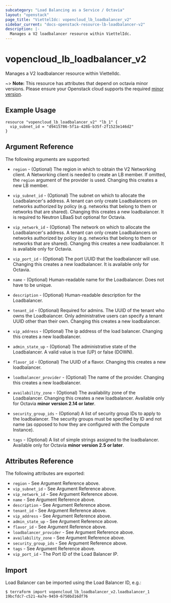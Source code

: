```yaml
---
subcategory: "Load Balancing as a Service / Octavia"
layout: "openstack"
page_title: "ViettelIdc: vopencloud_lb_loadbalancer_v2"
sidebar_current: "docs-openstack-resource-lb-loadbalancer-v2"
description: |-
  Manages a V2 loadbalancer resource within ViettelIdc.
---
```


# vopencloud\_lb\_loadbalancer\_v2

Manages a V2 loadbalancer resource within ViettelIdc.

~> **Note:** This resource has attributes that depend on octavia minor versions.
Please ensure your Openstack cloud supports the required [minor version](../#octavia-api-versioning).

## Example Usage

```hcl
resource "vopencloud_lb_loadbalancer_v2" "lb_1" {
  vip_subnet_id = "d9415786-5f1a-428b-b35f-2f1523e146d2"
}
```

## Argument Reference

The following arguments are supported:

* `region` - (Optional) The region in which to obtain the V2 Networking client.
    A Networking client is needed to create an LB member. If omitted, the
    `region` argument of the provider is used. Changing this creates a new
    LB member.

* `vip_subnet_id` - (Optional) The subnet on which to allocate the
    Loadbalancer's address. A tenant can only create Loadbalancers on networks
    authorized by policy (e.g. networks that belong to them or networks that
    are shared).  Changing this creates a new loadbalancer.
    It is required to Neutron LBaaS but optional for Octavia.

* `vip_network_id` - (Optional) The network on which to allocate the
    Loadbalancer's address. A tenant can only create Loadbalancers on networks
    authorized by policy (e.g. networks that belong to them or networks that
    are shared).  Changing this creates a new loadbalancer.
    It is available only for Octavia.

* `vip_port_id` - (Optional) The port UUID that the loadbalancer will use.
  Changing this creates a new loadbalancer. It is available only for Octavia.

* `name` - (Optional) Human-readable name for the Loadbalancer. Does not have
    to be unique.

* `description` - (Optional) Human-readable description for the Loadbalancer.

* `tenant_id` - (Optional) Required for admins. The UUID of the tenant who owns
    the Loadbalancer.  Only administrative users can specify a tenant UUID
    other than their own.  Changing this creates a new loadbalancer.

* `vip_address` - (Optional) The ip address of the load balancer.
    Changing this creates a new loadbalancer.

* `admin_state_up` - (Optional) The administrative state of the Loadbalancer.
    A valid value is true (UP) or false (DOWN).

* `flavor_id` - (Optional) The UUID of a flavor. Changing this creates a new
    loadbalancer.

* `loadbalancer_provider` - (Optional) The name of the provider. Changing this
  creates a new loadbalancer.

* `availability_zone` - (Optional) The availability zone of the Loadbalancer.
  Changing this creates a new loadbalancer. Available only for Octavia
  **minor version 2.14 or later**.

* `security_group_ids` - (Optional) A list of security group IDs to apply to the
    loadbalancer. The security groups must be specified by ID and not name (as
    opposed to how they are configured with the Compute Instance).

* `tags` - (Optional) A list of simple strings assigned to the loadbalancer.
    Available only for Octavia **minor version 2.5 or later**.

## Attributes Reference

The following attributes are exported:

* `region` - See Argument Reference above.
* `vip_subnet_id` - See Argument Reference above.
* `vip_network_id` - See Argument Reference above.
* `name` - See Argument Reference above.
* `description` - See Argument Reference above.
* `tenant_id` - See Argument Reference above.
* `vip_address` - See Argument Reference above.
* `admin_state_up` - See Argument Reference above.
* `flavor_id` - See Argument Reference above.
* `loadbalancer_provider` - See Argument Reference above.
* `availability_zone` - See Argument Reference above.
* `security_group_ids` - See Argument Reference above.
* `tags` - See Argument Reference above.
* `vip_port_id` - The Port ID of the Load Balancer IP.

## Import

Load Balancer can be imported using the Load Balancer ID, e.g.:

```
$ terraform import vopencloud_lb_loadbalancer_v2.loadbalancer_1 19bcfdc7-c521-4a7e-9459-6750bd16df76
```
